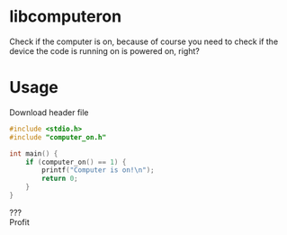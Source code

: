# libcomputeron
Check if the computer is on, because of course you need to check if the device the code is running on is powered on, right?  

# Usage
Download header file  
```c
#include <stdio.h>
#include "computer_on.h"

int main() {
	if (computer_on() == 1) {
		printf("Computer is on!\n");
		return 0;
	}
}
```
???  
Profit